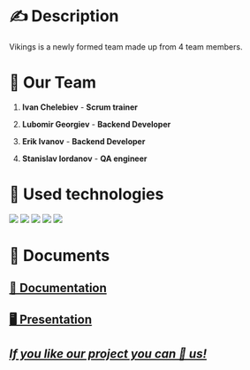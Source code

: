 <p align = "center">

  <h1>✍ Description </h1>
  Vikings is a newly formed team made up from 4 team members.
  <h1>🤝 Our Team </h1>
  <p>
  
1. **Ivan Chelebiev** - **Scrum trainer**    
  

2. **Lubomir Georgiev** - **Backend Developer** 
  

3. **Erik Ivanov** - **Backend Developer** 
  

4. **Stanislav Iordanov** - **QA engineer** 
  
   
    
  </p>
  
  <h1>🚀 Used technologies</h1>
  <p align="left"> 
    <a> <img src="https://img.icons8.com/ios-filled/50/4a90e2/c-plus-plus-logo.png"/> </a> 
    <a> <img src="https://img.icons8.com/fluency/48/000000/visual-studio.png"/> </a>
    <a> <img src="https://img.icons8.com/color/48/000000/microsoft-teams.png"/> </a>
    <a> <img src="https://img.icons8.com/color/48/000000/microsoft-word-2019--v2.png"/>  </a>
    <a> <img src="https://img.icons8.com/color/48/000000/microsoft-powerpoint-2019--v1.png"/>  </a>
    

  </p>
    
   
   <h1>📝 Documents</h1>
  <p>
 <h2> <a href ="https://codingburgas-my.sharepoint.com/:w:/r/personal/idchelebiev20_codingburgas_bg/_layouts/15/Doc.aspx?sourcedoc=%7BEFA7166C-7116-48F0-903C-76E46544F494%7D&file=Documentation%20-%20VIKINGS%20(1)%202.docx&action=default&mobileredirect=true&login_hint=IDChelebiev20%40codingburgas.bg&ct=1668941200397&wdOrigin=OFFICECOM-WEB.MAIN.UPLOAD&cid=c5900aca-06e0-48c5-8b08-28e525692037" >📄 Documentation</h2>
 <h2> <a href ="https://codingburgas-my.sharepoint.com/:p:/r/personal/idchelebiev20_codingburgas_bg/_layouts/15/doc2.aspx?sourcedoc=%7BE15E7E00-4079-4449-B5D6-702A8E292750%7D&file=Presentation-VIKINGS%20(2).pptx&action=edit&mobileredirect=true&ct=1668941146903&wdOrigin=OFFICECOM-WEB.MAIN.UPLOAD&cid=5a572d01-d491-4f87-b7c8-572c1b60d260" >🖥 Presentation</h2>
</p>
    
    
## ***If you like our project you can 🌟 us!***
